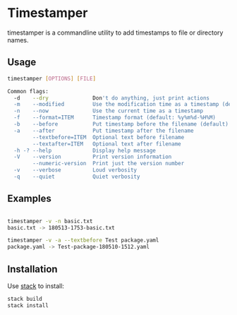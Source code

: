 # Timestamper

timestamper is a commandline utility to add timestamps to file or directory names.

## Usage

```sh
timestamper [OPTIONS] [FILE]

Common flags:
  -d    --dry              Don't do anything, just print actions
  -m    --modified         Use the modification time as a timestamp (default)
  -n    --now              Use the current time as a timestamp
  -f    --format=ITEM      Timestamp format (default: %y%m%d-%H%M)
  -b    --before           Put timestamp before the filename (default)
  -a    --after            Put timestamp after the filename
        --textbefore=ITEM  Optional text before filename
        --textafter=ITEM   Optional text after filename
  -h -? --help             Display help message
  -V    --version          Print version information
        --numeric-version  Print just the version number
  -v    --verbose          Loud verbosity
  -q    --quiet            Quiet verbosity

```

## Examples

```sh

timestamper -v -n basic.txt
basic.txt -> 180513-1753-basic.txt

timestamper -v -a --textbefore Test package.yaml
package.yaml -> Test-package-180510-1512.yaml
```

## Installation

Use [stack](https://haskellstack.org) to install:

```sh
stack build
stack install
```
